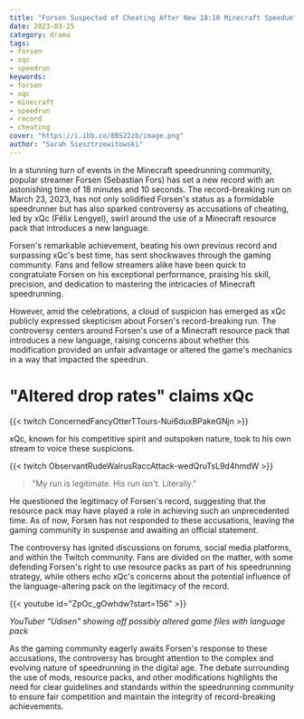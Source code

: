 ```yaml
---
title: "Forsen Suspected of Cheating After New 18:10 Minecraft Speedun"
date: 2023-03-25
category: drama
tags:
- forsen
- xqc
- speedrun
keywords:
- forsen
- xqc
- minecraft
- speedrun
- record
- cheating
cover: "https://i.ibb.co/8BS22zb/image.png"
author: "Sarah Siesztrzewitowski"
---
```


In a stunning turn of events in the Minecraft speedrunning community, popular
streamer Forsen (Sebastian Fors) has set a new record with an astonishing time
of 18 minutes and 10 seconds. The record-breaking run on March 23, 2023, has
not only solidified Forsen's status as a formidable speedrunner but has also
sparked controversy as accusations of cheating, led by xQc (Félix Lengyel),
swirl around the use of a Minecraft resource pack that introduces a new
language.

Forsen's remarkable achievement, beating his own previous record and surpassing
xQc's best time, has sent shockwaves through the gaming community. Fans and
fellow streamers alike have been quick to congratulate Forsen on his
exceptional performance, praising his skill, precision, and dedication to
mastering the intricacies of Minecraft speedrunning.

However, amid the celebrations, a cloud of suspicion has emerged as xQc
publicly expressed skepticism about Forsen's record-breaking run. The
controversy centers around Forsen's use of a Minecraft resource pack that
introduces a new language, raising concerns about whether this modification
provided an unfair advantage or altered the game's mechanics in a way that
impacted the speedrun.

# "Altered drop rates" claims xQc

{{< twitch ConcernedFancyOtterTTours-Nui6duxBPakeGNjn >}}

xQc, known for his competitive spirit and outspoken nature, took to his own
stream to voice these suspicions.

{{< twitch ObservantRudeWalrusRaccAttack-wedQruTsL9d4hmdW >}}

>"My run is legitimate. His run isn't. Literally."

He questioned the legitimacy of Forsen's record, suggesting that the resource
pack may have played a role in achieving such an unprecedented time. As of now,
Forsen has not responded to these accusations, leaving the gaming community in
suspense and awaiting an official statement.

The controversy has ignited discussions on forums, social media platforms, and
within the Twitch community. Fans are divided on the matter, with some
defending Forsen's right to use resource packs as part of his speedrunning
strategy, while others echo xQc's concerns about the potential influence of the
language-altering pack on the legitimacy of the record.

{{< youtube id="ZpOc_gOwhdw?start=156" >}}

*YouTuber "Udisen" showing off possibly altered game files with language pack*

As the gaming community eagerly awaits Forsen's response to these accusations,
the controversy has brought attention to the complex and evolving nature of
speedrunning in the digital age. The debate surrounding the use of mods,
resource packs, and other modifications highlights the need for clear
guidelines and standards within the speedrunning community to ensure fair
competition and maintain the integrity of record-breaking achievements.
